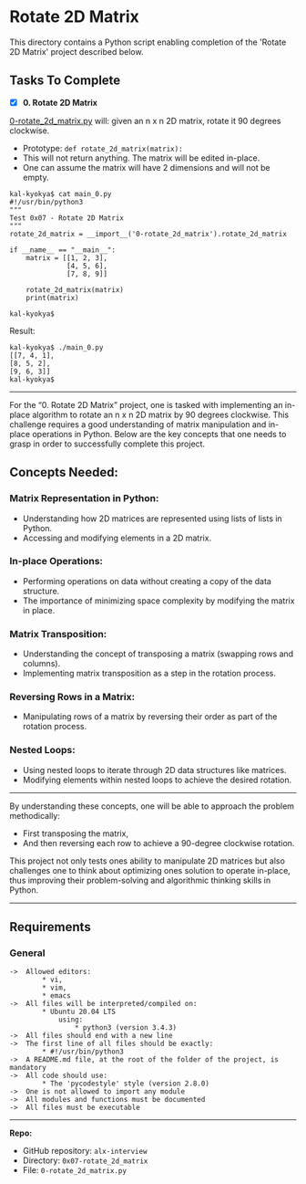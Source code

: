 # Rotate 2D Matrix

This directory contains a Python script enabling completion of the 'Rotate 2D Matrix' project described below.

## Tasks To Complete
+ [x] **0. Rotate 2D Matrix**

[0-rotate_2d_matrix.py](https://github.com/kal-kyokya/alx-interview/tree/main/0x07-rotate_2d_matrix) will: given an n x n 2D matrix, rotate it 90 degrees clockwise.

* Prototype: ```def rotate_2d_matrix(matrix):```
* This will not return anything. The matrix will be edited in-place.
* One can assume the matrix will have 2 dimensions and will not be empty.

```
kal-kyokya$ cat main_0.py
#!/usr/bin/python3
"""
Test 0x07 - Rotate 2D Matrix
"""
rotate_2d_matrix = __import__('0-rotate_2d_matrix').rotate_2d_matrix

if __name__ == "__main__":
    matrix = [[1, 2, 3],
              [4, 5, 6],
              [7, 8, 9]]

    rotate_2d_matrix(matrix)
    print(matrix)

kal-kyokya$
```
Result:
```
kal-kyokya$ ./main_0.py
[[7, 4, 1],
[8, 5, 2],
[9, 6, 3]]
kal-kyokya$
```

---

For the “0. Rotate 2D Matrix” project, one is tasked with implementing an in-place algorithm to rotate an n x n 2D matrix by 90 degrees clockwise. This challenge requires a good understanding of matrix manipulation and in-place operations in Python. Below are the key concepts that one needs to grasp in order to successfully complete this project.

## Concepts Needed:

### Matrix Representation in Python:
* Understanding how 2D matrices are represented using lists of lists in Python.
* Accessing and modifying elements in a 2D matrix.

### In-place Operations:
* Performing operations on data without creating a copy of the data structure.
* The importance of minimizing space complexity by modifying the matrix in place.

### Matrix Transposition:
* Understanding the concept of transposing a matrix (swapping rows and columns).
* Implementing matrix transposition as a step in the rotation process.

### Reversing Rows in a Matrix:
* Manipulating rows of a matrix by reversing their order as part of the rotation process.

### Nested Loops:
* Using nested loops to iterate through 2D data structures like matrices.
* Modifying elements within nested loops to achieve the desired rotation.

---

By understanding these concepts, one will be able to approach the problem methodically:
* First transposing the matrix,
* And then reversing each row to achieve a 90-degree clockwise rotation.

This project not only tests ones ability to manipulate 2D matrices but also challenges one to think about optimizing ones solution to operate in-place, thus improving their problem-solving and algorithmic thinking skills in Python.

---

## Requirements
### General

	->	Allowed editors:
			* vi,
			* vim,
			* emacs
	->	All files will be interpreted/compiled on:
			* Ubuntu 20.04 LTS
				using:
					* python3 (version 3.4.3)
	->	All files should end with a new line
	->	The first line of all files should be exactly:
			* #!/usr/bin/python3
	->	A README.md file, at the root of the folder of the project, is mandatory
	->	All code should use:
			* The 'pycodestyle' style (version 2.8.0)
	->	One is not allowed to import any module
	->	All modules and functions must be documented
	->	All files must be executable

---

**Repo:**

-   GitHub repository: `alx-interview`
-   Directory: `0x07-rotate_2d_matrix`
-   File: `0-rotate_2d_matrix.py`

